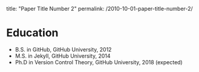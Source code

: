 
title: "Paper Title Number 2"
permalink: /2010-10-01-paper-title-number-2/


Education
======
* B.S. in GitHub, GitHub University, 2012
* M.S. in Jekyll, GitHub University, 2014
* Ph.D in Version Control Theory, GitHub University, 2018 (expected)
